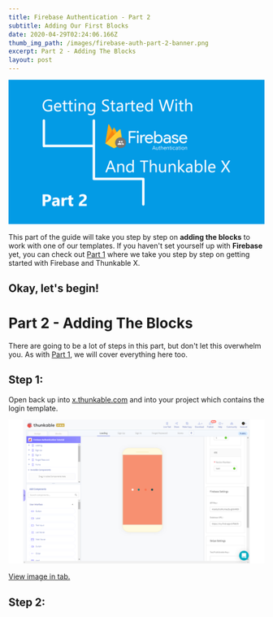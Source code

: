 ```yaml
---
title: Firebase Authentication - Part 2
subtitle: Adding Our First Blocks
date: 2020-04-29T02:24:06.166Z
thumb_img_path: /images/firebase-auth-part-2-banner.png
excerpt: Part 2 - Adding The Blocks
layout: post
---
```

![](/images/firebase-auth-part-2-banner.png)

This part of the guide will take you step by step on **adding the blocks** to work with one of our templates. If you haven't set yourself up with **Firebase** yet, you can check out [Part 1](/posts/authentication) where we take you step by step on getting started with Firebase and Thunkable X.

## Okay, let's begin!

# Part 2 - Adding The Blocks

There are going to be a lot of steps in this part, but don't let this overwhelm you. As with [Part 1](/posts/authentication), we will cover everything here too.



## Step 1:

Open back up into [x.thunkable.com](https://x.thunkable.com) and into your project which contains the login template.

![Step 1](/images/step-1-part-2.png)

[View image in tab.](/images/step-1-part-2.png)

## Step 2: